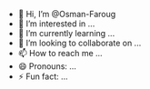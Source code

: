 - 👋 Hi, I’m @Osman-Faroug
- 👀 I’m interested in ...
- 🌱 I’m currently learning ...
- 💞️ I’m looking to collaborate on ...
- 📫 How to reach me ...
- 😄 Pronouns: ...
- ⚡ Fun fact: ...

<!---
Osman-Faroug/Osman-Faroug is a ✨ special ✨ repository because its `README.md` (this file) appears on your GitHub profile.
You can click the Preview link to take a look at your changes.
--->
